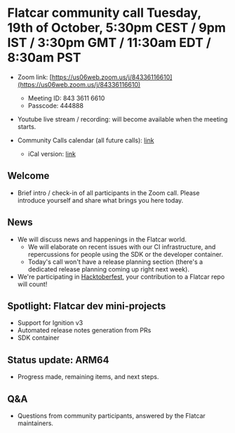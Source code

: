 # Flatcar community call Tuesday, 19th of October, 5:30pm CEST / 9pm IST / 3:30pm GMT / 11:30am EDT / 8:30am PST

- Zoom link: [https://us06web.zoom.us/j/84336116610](https://us06web.zoom.us/j/84336116610)
  - Meeting ID: 843 3611 6610
  - Passcode: 444888
- Youtube live stream / recording: will become available when the meeting starts.

- Community Calls calendar (all future calls): [link](https://calendar.google.com/calendar/u/0/embed?src=c_ii991mqrpta9en8o7ofd4v19g4@group.calendar.google.com)
  - iCal version: [link](https://calendar.google.com/calendar/ical/c_ii991mqrpta9en8o7ofd4v19g4%40group.calendar.google.com/public/basic.ics)

## Welcome
- Brief intro / check-in of all participants in the Zoom call. Please introduce yourself and share what brings you here today.

## News
- We will discuss news and happenings in the Flatcar world.
  - We will elaborate on recent issues with our CI infrastructure, and repercussions for people using the SDK or the developer container.
  - Today's call won't have a release planning section (there's a dedicated release planning coming up right next week).
- We're participating in [Hacktoberfest](https://hacktoberfest.digitalocean.com/), your contribution to a Flatcar repo will count!

## Spotlight: Flatcar dev mini-projects
- Support for Ignition v3
- Automated release notes generation from PRs
- SDK container

## Status update: ARM64
- Progress made, remaining items, and next steps.

## Q&A
- Questions from community participants, answered by the Flatcar maintainers.
